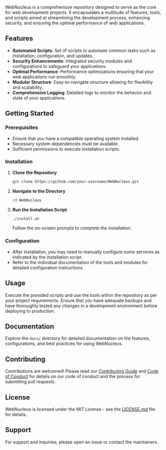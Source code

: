 WebNucleus is a comprehensive repository designed to serve as the core for web development projects. It encapsulates a multitude of features, tools, and scripts aimed at streamlining the development process, enhancing security, and ensuring the optimal performance of web applications.

## Features

* **Automated Scripts**: Set of scripts to automate common tasks such as installation, configuration, and updates.
* **Security Enhancements**: Integrated security modules and configurations to safeguard your applications.
* **Optimal Performance**: Performance optimizations ensuring that your web applications run smoothly.
* **Modular Structure**: Easy-to-navigate structure allowing for flexibility and scalability.
* **Comprehensive Logging**: Detailed logs to monitor the behavior and state of your applications.

## Getting Started

### Prerequisites

* Ensure that you have a compatible operating system installed.
* Necessary system dependencies must be available.
* Sufficient permissions to execute installation scripts.

### Installation

1. **Clone the Repository**
    
    ```sh
    git clone https://github.com/your-username/WebNucleus.git
    ```
    
2. **Navigate to the Directory**
    
    ```sh
    cd WebNucleus
    ```
    
3. **Run the Installation Script**
    
    ```sh
    ./install.sh
    ```
    
    Follow the on-screen prompts to complete the installation.
    

### Configuration

* After installation, you may need to manually configure some services as indicated by the installation script.
* Refer to the individual documentation of the tools and modules for detailed configuration instructions.

## Usage

Execute the provided scripts and use the tools within the repository as per your project requirements. Ensure that you have adequate backups and have thoroughly tested any changes in a development environment before deploying to production.

## Documentation

Explore the `docs/` directory for detailed documentation on the features, configurations, and best practices for using WebNucleus.

## Contributing

Contributions are welcomed! Please read our [Contributing Guide](CONTRIBUTING.md) and [Code of Conduct](CODE_OF_CONDUCT.md) for details on our code of conduct and the process for submitting pull requests.

## License

WebNucleus is licensed under the MIT License - see the [LICENSE.md](LICENSE.md) file for details.

## Support

For support and inquiries, please open an issue or contact the maintainers.
